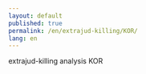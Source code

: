 ```yaml
---
layout: default
published: true
permalink: /en/extrajud-killing/KOR/
lang: en
---
```


extrajud-killing analysis KOR
